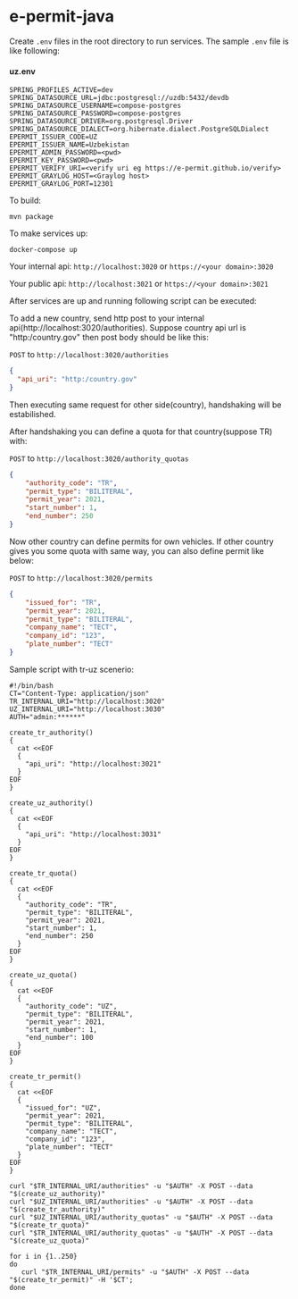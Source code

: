 # e-permit-java

Create ```.env``` files in the root directory to run services. 
The sample ```.env``` file is like following:


#### uz.env

```
SPRING_PROFILES_ACTIVE=dev
SPRING_DATASOURCE_URL=jdbc:postgresql://uzdb:5432/devdb
SPRING_DATASOURCE_USERNAME=compose-postgres
SPRING_DATASOURCE_PASSWORD=compose-postgres
SPRING_DATASOURCE_DRIVER=org.postgresql.Driver
SPRING_DATASOURCE_DIALECT=org.hibernate.dialect.PostgreSQLDialect
EPERMIT_ISSUER_CODE=UZ
EPERMIT_ISSUER_NAME=Uzbekistan
EPERMIT_ADMIN_PASSWORD=<pwd>
EPERMIT_KEY_PASSWORD=<pwd>
EPERMIT_VERIFY_URI=<verify uri eg https://e-permit.github.io/verify>
EPERMIT_GRAYLOG_HOST=<Graylog host>
EPERMIT_GRAYLOG_PORT=12301

```
To build: 

```mvn package```

To make services up:

```docker-compose up```

Your internal api: ```http://localhost:3020``` or ```https://<your domain>:3020```

Your public api: ```http://localhost:3021``` or ```https://<your domain>:3021```

After services are up and running following script can be executed:

To add a new country, send http post to your internal api(http://localhost:3020/authorities). Suppose country api url is "http:/country.gov" then post body should be like this:

`POST` to `http://localhost:3020/authorities`

```json
{
  "api_uri": "http:/country.gov"
}
```

Then executing same request for other side(country), handshaking will be estabilished. 

After handshaking you can define a quota for that country(suppose TR) with:

`POST` to `http://localhost:3020/authority_quotas`

```json
{
    "authority_code": "TR",
    "permit_type": "BILITERAL",
    "permit_year": 2021,
    "start_number": 1,
    "end_number": 250
}
```

Now other country can define permits for own vehicles.
If other country gives you some quota with same way, you can also define permit like below:


`POST` to `http://localhost:3020/permits`

```json
{
    "issued_for": "TR",
    "permit_year": 2021,
    "permit_type": "BILITERAL",
    "company_name": "TECT",
    "company_id": "123",
    "plate_number": "TECT"
}
```

Sample script with tr-uz scenerio:

```
#!/bin/bash 
CT="Content-Type: application/json"
TR_INTERNAL_URI="http://localhost:3020"
UZ_INTERNAL_URI="http://localhost:3030"
AUTH="admin:******"

create_tr_authority()
{
  cat <<EOF
  {
    "api_uri": "http://localhost:3021"
  }
EOF
}

create_uz_authority()
{
  cat <<EOF
  {
    "api_uri": "http://localhost:3031"
  }
EOF
}

create_tr_quota()
{
  cat <<EOF
  {
    "authority_code": "TR",
    "permit_type": "BILITERAL",
    "permit_year": 2021,
    "start_number": 1,
    "end_number": 250
  }
EOF
}

create_uz_quota()
{
  cat <<EOF
  {
    "authority_code": "UZ",
    "permit_type": "BILITERAL",
    "permit_year": 2021,
    "start_number": 1,
    "end_number": 100
  }
EOF
}

create_tr_permit()
{
  cat <<EOF
  {
    "issued_for": "UZ",
    "permit_year": 2021,
    "permit_type": "BILITERAL",
    "company_name": "TECT",
    "company_id": "123",
    "plate_number": "TECT"
  }
EOF
}

curl "$TR_INTERNAL_URI/authorities" -u "$AUTH" -X POST --data "$(create_uz_authority)" 
curl "$UZ_INTERNAL_URI/authorities" -u "$AUTH" -X POST --data "$(create_tr_authority)" 
curl "$UZ_INTERNAL_URI/authority_quotas" -u "$AUTH" -X POST --data "$(create_tr_quota)" 
curl "$TR_INTERNAL_URI/authority_quotas" -u "$AUTH" -X POST --data "$(create_uz_quota)" 

for i in {1..250}
do
   curl "$TR_INTERNAL_URI/permits" -u "$AUTH" -X POST --data "$(create_tr_permit)" -H '$CT'; 
done
```
